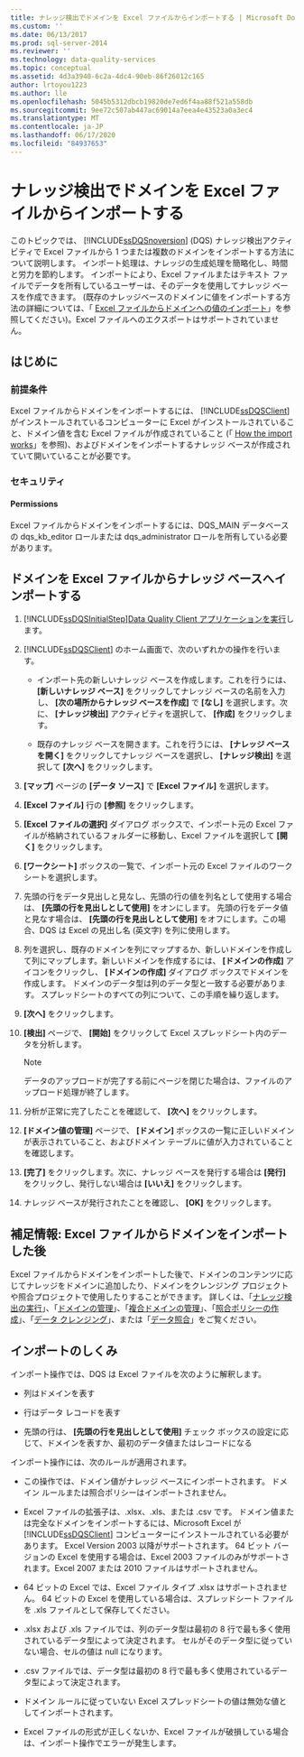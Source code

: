 ```yaml
---
title: ナレッジ検出でドメインを Excel ファイルからインポートする | Microsoft Docs
ms.custom: ''
ms.date: 06/13/2017
ms.prod: sql-server-2014
ms.reviewer: ''
ms.technology: data-quality-services
ms.topic: conceptual
ms.assetid: 4d3a3940-6c2a-4dc4-90eb-86f26012c165
author: lrtoyou1223
ms.author: lle
ms.openlocfilehash: 5045b5312dbcb19820de7ed6f4aa88f521a558db
ms.sourcegitcommit: 9ee72c507ab447ac69014a7eea4e43523a0a3ec4
ms.translationtype: MT
ms.contentlocale: ja-JP
ms.lasthandoff: 06/17/2020
ms.locfileid: "84937653"
---
```

# <a name="import-domains-from-an-excel-file-in-knowledge-discovery"></a>ナレッジ検出でドメインを Excel ファイルからインポートする
  このトピックでは、 [!INCLUDE[ssDQSnoversion](../includes/ssdqsnoversion-md.md)] (DQS) ナレッジ検出アクティビティで Excel ファイルから 1 つまたは複数のドメインをインポートする方法について説明します。 インポート処理は、ナレッジの生成処理を簡略化し、時間と労力を節約します。 インポートにより、Excel ファイルまたはテキスト ファイルでデータを所有しているユーザーは、そのデータを使用してナレッジ ベースを作成できます。 (既存のナレッジベースのドメインに値をインポートする方法の詳細については、「 [Excel ファイルからドメインへの値のインポート](../../2014/data-quality-services/import-values-from-an-excel-file-into-a-domain.md)」を参照してください)。Excel ファイルへのエクスポートはサポートされていません。  
  
##  <a name="before-you-begin"></a><a name="BeforeYouBegin"></a> はじめに  
  
###  <a name="prerequisites"></a><a name="Prerequisites"></a> 前提条件  
 Excel ファイルからドメインをインポートするには、 [!INCLUDE[ssDQSClient](../includes/ssdqsclient-md.md)] がインストールされているコンピューターに Excel がインストールされていること、ドメイン値を含む Excel ファイルが作成されていること (「 [How the import works](#How)」を参照)、およびドメインをインポートするナレッジ ベースが作成されていて開いていることが必要です。  
  
###  <a name="security"></a><a name="Security"></a> セキュリティ  
  
####  <a name="permissions"></a><a name="Permissions"></a> Permissions  
 Excel ファイルからドメインをインポートするには、DQS_MAIN データベースの dqs_kb_editor ロールまたは dqs_administrator ロールを所有している必要があります。  
  
##  <a name="import-domains-from-an-excel-file-into-a-knowledge-base"></a><a name="Import"></a> ドメインを Excel ファイルからナレッジ ベースへインポートする  
  
1.  [!INCLUDE[ssDQSInitialStep](../includes/ssdqsinitialstep-md.md)][Data Quality Client アプリケーションを実行](../../2014/data-quality-services/run-the-data-quality-client-application.md)します。  
  
2.  [!INCLUDE[ssDQSClient](../includes/ssdqsclient-md.md)] のホーム画面で、次のいずれかの操作を行います。  
  
    -   インポート先の新しいナレッジ ベースを作成します。これを行うには、 **[新しいナレッジ ベース]** をクリックしてナレッジ ベースの名前を入力し、 **[次の場所からナレッジ ベースを作成]** で **[なし]** を選択します。次に、 **[ナレッジ検出]** アクティビティを選択して、 **[作成]** をクリックします。  
  
    -   既存のナレッジ ベースを開きます。これを行うには、 **[ナレッジ ベースを開く]** をクリックしてナレッジ ベースを選択し、 **[ナレッジ検出]** を選択して **[次へ]** をクリックします。  
  
3.  **[マップ]** ページの **[データ ソース]** で **[Excel ファイル]** を選択します。  
  
4.  **[Excel ファイル]** 行の **[参照]** をクリックします。  
  
5.  **[Excel ファイルの選択]** ダイアログ ボックスで、インポート元の Excel ファイルが格納されているフォルダーに移動し、Excel ファイルを選択して **[開く]** をクリックします。  
  
6.  **[ワークシート]** ボックスの一覧で、インポート元の Excel ファイルのワークシートを選択します。  
  
7.  先頭の行をデータ見出しと見なし、先頭の行の値を列名として使用する場合は、 **[先頭の行を見出しとして使用]** をオンにします。 先頭の行をデータ値と見なす場合は、 **[先頭の行を見出しとして使用]** をオフにします。この場合、DQS は Excel の見出し名 (英文字) を列に使用します。  
  
8.  列を選択し、既存のドメインを列にマップするか、新しいドメインを作成して列にマップします。新しいドメインを作成するには、 **[ドメインの作成]** アイコンをクリックし、 **[ドメインの作成]** ダイアログ ボックスでドメインを作成します。 ドメインのデータ型は列のデータ型と一致する必要があります。 スプレッドシートのすべての列について、この手順を繰り返します。  
  
9. **[次へ]** をクリックします。  
  
10. **[検出]** ページで、 **[開始]** をクリックして Excel スプレッドシート内のデータを分析します。  
  
    > [!NOTE]  
    >  データのアップロードが完了する前にページを閉じた場合は、ファイルのアップロード処理が終了します。  
  
11. 分析が正常に完了したことを確認して、 **[次へ]** をクリックします。  
  
12. **[ドメイン値の管理]** ページで、 **[ドメイン]** ボックスの一覧に正しいドメインが表示されていること、およびドメイン テーブルに値が入力されていることを確認します。  
  
13. **[完了]** をクリックします。次に、ナレッジ ベースを発行する場合は **[発行]** をクリックし、発行しない場合は **[いいえ]** をクリックします。  
  
14. ナレッジ ベースが発行されたことを確認し、 **[OK]** をクリックします。  
  
##  <a name="follow-up-after-importing-domains-from-an-excel-file"></a><a name="FollowUp"></a>補足情報: Excel ファイルからドメインをインポートした後  
 Excel ファイルからドメインをインポートした後で、ドメインのコンテンツに応じてナレッジをドメインに追加したり、ドメインをクレンジング プロジェクトや照合プロジェクトで使用したりすることができます。 詳しくは、「[ナレッジ検出の実行](../../2014/data-quality-services/perform-knowledge-discovery.md)」、「[ドメインの管理](../../2014/data-quality-services/managing-a-domain.md)」、「[複合ドメインの管理](../../2014/data-quality-services/managing-a-composite-domain.md)」、「[照合ポリシーの作成](../../2014/data-quality-services/create-a-matching-policy.md)」、「[データ クレンジング](../../2014/data-quality-services/data-cleansing.md)」、または「[データ照合](../../2014/data-quality-services/data-matching.md)」をご覧ください。  
  
##  <a name="how-the-import-works"></a><a name="How"></a>インポートのしくみ  
 インポート操作では、DQS は Excel ファイルを次のように解釈します。  
  
-   列はドメインを表す  
  
-   行はデータ レコードを表す  
  
-   先頭の行は、 **[先頭の行を見出しとして使用]** チェック ボックスの設定に応じて、ドメインを表すか、最初のデータ値またはレコードになる  
  
 インポート操作には、次のルールが適用されます。  
  
-   この操作では、ドメイン値がナレッジ ベースにインポートされます。 ドメイン ルールまたは照合ポリシーはインポートされません。  
  
-   Excel ファイルの拡張子は、.xlsx、.xls、または .csv です。 ドメイン値または完全なドメインをインポートするには、Microsoft Excel が [!INCLUDE[ssDQSClient](../includes/ssdqsclient-md.md)] コンピューターにインストールされている必要があります。 Excel Version 2003 以降がサポートされます。 64 ビット バージョンの Excel を使用する場合は、Excel 2003 ファイルのみがサポートされます。Excel 2007 または 2010 ファイルはサポートされません。  
  
-   64 ビットの Excel では、Excel ファイル タイプ .xlsx はサポートされません。 64 ビットの Excel を使用している場合は、スプレッドシート ファイルを .xls ファイルとして保存してください。  
  
-   .xlsx および .xls ファイルでは、列のデータ型は最初の 8 行で最も多く使用されているデータ型によって決定されます。 セルがそのデータ型に従っていない場合、セルの値は null になります。  
  
-   .csv ファイルでは、データ型は最初の 8 行で最も多く使用されているデータ型によって決定されます。  
  
-   ドメイン ルールに従っていない Excel スプレッドシートの値は無効な値としてインポートされます。  
  
-   Excel ファイルの形式が正しくないか、Excel ファイルが破損している場合は、インポート操作でエラーが発生します。  
  
  
